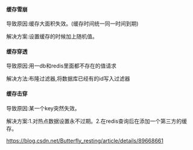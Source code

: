 #### **缓存雪崩**

导致原因:缓存大面积失效。(缓存时间统一同一时间到期)

解决方案:设置缓存的时候加上随机值。

#### **缓存穿透**

导致原因:用一db和redis里面都不存在的值请求

解决方法:布隆过滤器,将数据库已经有的id写入过滤器

#### 缓存击穿

导致原因:某一个key突然失效。

解决方案:1.对热点数据设置永不过期。2.在redis查询后在添加一个第三方的缓存。

https://blog.csdn.net/Butterfly_resting/article/details/89668661